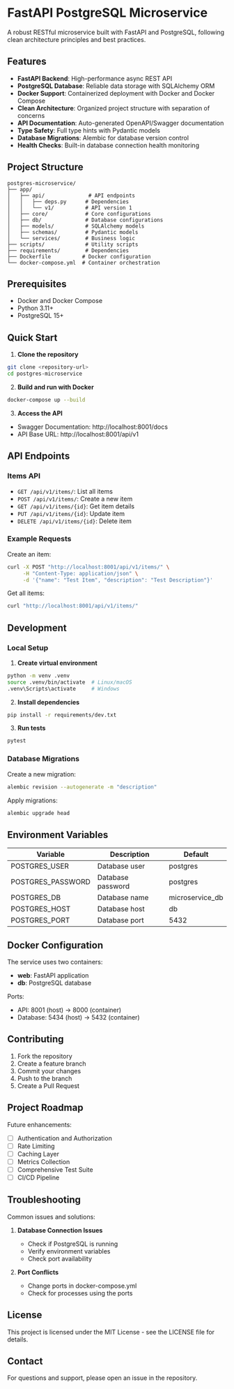 # FastAPI PostgreSQL Microservice

A robust RESTful microservice built with FastAPI and PostgreSQL, following clean architecture principles and best practices.

## Features

- **FastAPI Backend**: High-performance async REST API
- **PostgreSQL Database**: Reliable data storage with SQLAlchemy ORM
- **Docker Support**: Containerized deployment with Docker and Docker Compose
- **Clean Architecture**: Organized project structure with separation of concerns
- **API Documentation**: Auto-generated OpenAPI/Swagger documentation
- **Type Safety**: Full type hints with Pydantic models
- **Database Migrations**: Alembic for database version control
- **Health Checks**: Built-in database connection health monitoring

## Project Structure

```
postgres-microservice/
├── app/
│   ├── api/              # API endpoints
│   │   ├── deps.py      # Dependencies
│   │   └── v1/          # API version 1
│   ├── core/            # Core configurations
│   ├── db/              # Database configurations
│   ├── models/          # SQLAlchemy models
│   ├── schemas/         # Pydantic models
│   └── services/        # Business logic
├── scripts/             # Utility scripts
├── requirements/        # Dependencies
├── Dockerfile          # Docker configuration
└── docker-compose.yml  # Container orchestration
```

## Prerequisites

- Docker and Docker Compose
- Python 3.11+
- PostgreSQL 15+

## Quick Start

1. **Clone the repository**
```bash
git clone <repository-url>
cd postgres-microservice
```

2. **Build and run with Docker**
```bash
docker-compose up --build
```

3. **Access the API**
- Swagger Documentation: http://localhost:8001/docs
- API Base URL: http://localhost:8001/api/v1

## API Endpoints

### Items API
- `GET /api/v1/items/`: List all items
- `POST /api/v1/items/`: Create a new item
- `GET /api/v1/items/{id}`: Get item details
- `PUT /api/v1/items/{id}`: Update item
- `DELETE /api/v1/items/{id}`: Delete item

### Example Requests

Create an item:
```bash
curl -X POST "http://localhost:8001/api/v1/items/" \
     -H "Content-Type: application/json" \
     -d '{"name": "Test Item", "description": "Test Description"}'
```

Get all items:
```bash
curl "http://localhost:8001/api/v1/items/"
```

## Development

### Local Setup

1. **Create virtual environment**
```bash
python -m venv .venv
source .venv/bin/activate  # Linux/macOS
.venv\Scripts\activate     # Windows
```

2. **Install dependencies**
```bash
pip install -r requirements/dev.txt
```

3. **Run tests**
```bash
pytest
```

### Database Migrations

Create a new migration:
```bash
alembic revision --autogenerate -m "description"
```

Apply migrations:
```bash
alembic upgrade head
```

## Environment Variables

| Variable | Description | Default |
|----------|-------------|---------|
| POSTGRES_USER | Database user | postgres |
| POSTGRES_PASSWORD | Database password | postgres |
| POSTGRES_DB | Database name | microservice_db |
| POSTGRES_HOST | Database host | db |
| POSTGRES_PORT | Database port | 5432 |

## Docker Configuration

The service uses two containers:
- **web**: FastAPI application
- **db**: PostgreSQL database

Ports:
- API: 8001 (host) -> 8000 (container)
- Database: 5434 (host) -> 5432 (container)

## Contributing

1. Fork the repository
2. Create a feature branch
3. Commit your changes
4. Push to the branch
5. Create a Pull Request

## Project Roadmap

Future enhancements:
- [ ] Authentication and Authorization
- [ ] Rate Limiting
- [ ] Caching Layer
- [ ] Metrics Collection
- [ ] Comprehensive Test Suite
- [ ] CI/CD Pipeline

## Troubleshooting

Common issues and solutions:

1. **Database Connection Issues**
   - Check if PostgreSQL is running
   - Verify environment variables
   - Check port availability

2. **Port Conflicts**
   - Change ports in docker-compose.yml
   - Check for processes using the ports

## License

This project is licensed under the MIT License - see the LICENSE file for details.

## Contact

For questions and support, please open an issue in the repository.